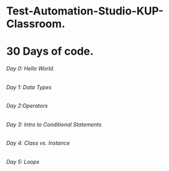 # Test-Automation-Studio-KUP-Classroom.
# 30 Days of code.
###### Day 0: Hello World.
###### Day 1: Data Types
###### Day 2:Operators
###### Day 3: Intro to Conditional Statements
###### Day 4: Class vs. Instance
###### Day 5: Loops
